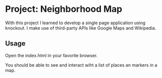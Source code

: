 # Project: Neighborhood Map
With this project I learned to develop a single page application using knockout. I make use of third-party APIs like Google Maps and Wikipedia.

## Usage
Open the index.html in your favorite browser.

You should be able to see and interact wiht a list of places an markers in a map.
